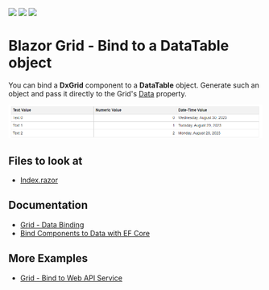 <!-- default badges list -->
![](https://img.shields.io/endpoint?url=https://codecentral.devexpress.com/api/v1/VersionRange/209830985/23.1.5%2B)
[![](https://img.shields.io/badge/Open_in_DevExpress_Support_Center-FF7200?style=flat-square&logo=DevExpress&logoColor=white)](https://supportcenter.devexpress.com/ticket/details/T816800)
[![](https://img.shields.io/badge/📖_How_to_use_DevExpress_Examples-e9f6fc?style=flat-square)](https://docs.devexpress.com/GeneralInformation/403183)
<!-- default badges end -->
# Blazor Grid - Bind to a DataTable object

You can bind a **DxGrid** component to a **DataTable** object. Generate such an object and pass it directly to the Grid's [Data](https://docs.devexpress.com/Blazor/DevExpress.Blazor.DxGrid.Data) property.

![Grid - Bind to DataTable](bind-grid-to-datatable.png)

<!-- default file list -->
## Files to look at

* [Index.razor](./CS/BindToDataTable/BindToDataTable/Pages/Index.razor)
<!-- default file list end -->

## Documentation

* [Grid - Data Binding](https://docs.devexpress.com/Blazor/403737/components/grid/bind-to-data)
* [Bind Components to Data with EF Core](https://docs.devexpress.com/Blazor/403167/common-concepts/data-binding/bind-components-to-data-with-entity-framework-core)

## More Examples

* [Grid - Bind to Web API Service](https://github.com/DevExpress-Examples/blazor-DxGrid-Bind-To-Web-Api-Service)
